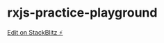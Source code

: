 # rxjs-practice-playground

[Edit on StackBlitz ⚡️](https://stackblitz.com/edit/rxjs-practice-playground)